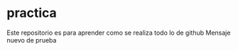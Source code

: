 # practica
Este repositorio es para aprender como se realiza todo lo de github
Mensaje nuevo de prueba
